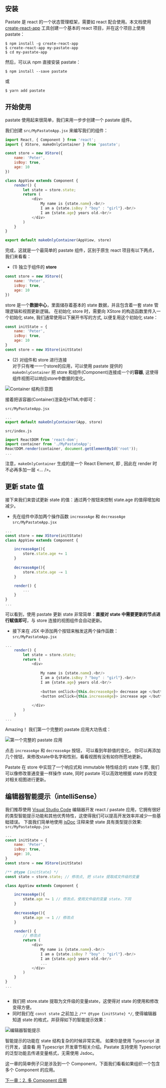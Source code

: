 ## 安装
Pastate 是 react 的一个状态管理框架，需要如 react 配合使用。本文档使用 [create-react-app](https://github.com/facebook/create-react-app) 工具创建一个基本的 react 项目，并在这个项目上使用 pastate：  
```
$ npm install -g create-react-app
$ create-react-app my-pastate-app
$ cd my-pastate-app
```  

然后，可以从 npm 直接安装 pastate：
```
$ npm install --save pastate
```
或
```
$ yarn add pastate
```

## 开始使用
pastate 使用起来很简单，我们来用一步步创建一个 pastate 组件。  

我们创建 `src/MyPastateApp.jsx` 来编写我们的组件：

```javascript
import React, { Component } from 'react';
import { XStore, makeOnlyContainer } from 'pastate';

const store = new XStore({
    name: 'Peter',
    isBoy: true,
    age: 10
})

class AppView extends Component {
    render() {
        let state = store.state;
        return (
            <div>
                My name is {state.name}.<br/>
                I am a {state.isBoy ? "boy" : "girl"}.<br/>
                I am {state.age} years old.<br/>
            </div>
        )
    }
}

export default makeOnlyContainer(AppView, store)
```
完成，这就是一个最简单的 pastate 组件，区别于原生 react 项目有以下两点，我们来看看：
- (1) 独立于组件的 **store**
```javascript
const store = new XStore({
    name: 'Peter',
    isBoy: true,
    age: 10
})
```
store 是一个**数据中心**，里面储存着基本的 state 数据，并且包含着一套 state 管理逻辑和视图更新逻辑。
在初始化 store 时，需要向 XStore 的构造函数里传入一个初始化 state, 我们通常使用以下展开书写的方式, 以便复用这个初始化 state：
```javascript
const initState = {
    name: 'Peter',
    isBoy: true,
    age: 10
}
const store = new XStore(initState)
```
- (2) 对组件和 store 进行连接  
对于只有唯一一个store的应用，可以使用 pastate 提供的 `makeOnlyContainer` 把 store 和组件(Component)连接成一个的**容器**, 这使得组件视图可以响应store中数据的变化。  

![ Container 结构示意图](http://upload-images.jianshu.io/upload_images/1234637-2351f64be120cfb9.png?imageMogr2/auto-orient/strip%7CimageView2/2/w/1240)  

接着把该容器(Container)渲染在HTML中即可：  

`src/MyPastateApp.jsx`
```javascript
...
export default makeOnlyContainer(App, store)
```

`src/index.js`
```javascript
import ReactDOM from 'react-dom';
import container from './MyPastateApp';
ReactDOM.render(container, document.getElementById('root'));
...
```
注意，`makeOnlyContainer` 生成的是一个 React Element, 即 <Xxx />, 因此在 render 时不必再多加一层 <... />。

## 更新 state 值
接下来我们来尝试更新 state 的值：通过两个按钮来控制 state.age 的值得增加和减少。
- 先在组件中添加两个操作函数 `increaseAge` 和 `decreaseAge`
`src/MyPastateApp.jsx`
```javascript
...
const store = new XStore(initState)
class AppView extends Component {

    increaseAge(){
        store.state.age += 1
    }
    
    decreaseAge(){
        store.state.age -= 1
    }

    render() {
        ...
    }
}
...
```
可以看到，使用 pastate 更新 state 非常简单：**直接对 state 中需要更新的节点进行赋值即可**，与 store 连接的视图组件会自动更新。

- 接下来在 JSX 中添加两个按钮来触发这两个操作函数：  
`src/MyPastateApp.jsx`
```javascript
...
    render() {
        let state = store.state;
        return (
            <div>
            
                My name is {state.name}.<br/>
                I am a {state.isBoy ? "boy" : "girl"}.<br/>
                I am {state.age} years old.<br/>
                
                <button onClick={this.decreaseAge}> decrease age </button> 
                <button onClick={this.increaseAge}> increase age </button> 
                
            </div>
        )
    }
...
```
Amazing！ 我们第一个完整的 pastate 应用大功告成：   

![第一个完整的 pastate 应用](http://upload-images.jianshu.io/upload_images/1234637-11e35381c42e9429.png?imageMogr2/auto-orient/strip%7CimageView2/2/w/1240)  

点击 `increaseAge` 和 `decreaseAge` 按钮， 可以看到年龄值的变化。
你可以再添加几个按钮，来修改state中名字和性别，看看视图有没有如你所愿地更新。

Pastate 在 store 中实现了一个响应式和 immutable 特性结合的 state 引擎, 我们可以像修改普通变量一样操作 state, 同时 pastate 可以高效地根据 state 的改变对相关视图进行更新。

## 编辑器智能提示（intelliSense）
我们推荐使用 [Visual Studio Code](https://code.visualstudio.com/) 编辑器开发 react / pastate 应用，它拥有很好的类型智能提示功能和其他优秀特性，这使得我们可以提高开发效率并减少一些基础错误。
下面我们简单地使用 [jsDoc](http://usejsdoc.org/) 注释来使 state 具有类型提示效果:
`src/MyPastateApp.jsx`
```javascript
...
const initState = {
    name: 'Peter',
    isBoy: true,
    age: 10,
}
const store = new XStore(initState)

/** @type {initState} */
const state = store.state; // 修改点, 把 state 提取成文件级的变量

class AppView extends Component {

    increaseAge(){
        state.age += 1 // 修改点，使用文件级的变量 state，下同
    }
    
    decreaseAge(){
        state.age -= 1 // 修改点
    }

    render() {
        // 修改点
        return (
            <div>
                My name is {state.name}.<br/> 
                I am a {state.isBoy ? "boy" : "girl"}.<br/>
                I am {state.age} years old.<br/>
                ... 
            </div>
        )
    }
}
...
    
```
- 我们把 store.state 提取为文件级的变量state，这使得对 state 的使用和修改变得方便。
- 同时我们在 `const state` 之前加上 `/** @type {initState} */`, 使得编辑器知道 state 的格式，并获得如下的智能提示效果：  

![编辑器智能提示](http://upload-images.jianshu.io/upload_images/1234637-9d2c38cf9d9995f4.png?imageMogr2/auto-orient/strip%7CimageView2/2/w/1240)  

智能提示的功能在 state 结构复杂的时候非常实用。
如果你是使用 Typescript 进行开发，请查看 用 Typescript 开发章节相关介绍。Pastate 支持使用
 Typescript 的泛型功能去传递变量格式，无需使用 Jsdoc。


这一章的简单例子只是涉及到一个 Component，下面我们看看如果组织一个包含多个 Component 的应用。

[下一章：2. 多 Component 应用](https://github.com/BirdLeeSCUT/pastate/blob/master/docs/2.%20%E5%A4%9A%20Component%20%E5%BA%94%E7%94%A8.md)